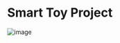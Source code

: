 # Smart Toy Project

![image](https://github.com/user-attachments/assets/99986656-b79c-48ce-927e-bc618a8987e3)

